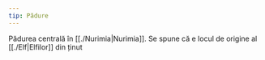 ```yaml
---
tip: Pădure
---
```


Pădurea centrală în [[./Nurimia|Nurimia]]. Se spune că e locul de origine al [[./Elf|Elfilor]] din ținut
